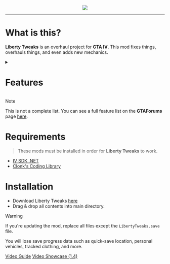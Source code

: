 <p align="center"><img src="https://i.imgur.com/FEKUiAf.png" /></p>

----

# What is this?
**Liberty Tweaks** is an overhaul project for **GTA IV**. This mod fixes things, overhauls things, and even adds new mechanics.

<details><summary><h1> Features </h1></summary>
  
There are well over **50 features** in this project, so here's a rundown.

#### Quality-of-life
- **Brake Lights**, your brake lights flick on while stationary in a vehicle.
- **Less Ped Overtaking**, peds will overtake you less often.
- **Quick-Saving**, you can quick-save anywhere, even loading you in at the same location.
- **Jogging With Phone**, you can jog _(or run)_ with your phone out.

#### Difficulty
- **Remove Weapons On Death**, removes all weapons on death, with the option to bribe officials.
- **Improved AI**, all AI have improved precision & accuracy, depending on ped type.
- **Armor Penetration**, all peds (and you) can have their armor penetrated with the right caliber.
- **Health Regeneration**, you can regenerate health up to 25%. 50% out of combat.
- **NOoSE Buffs**, you can no longer headshot or ragdoll NOoSE if they have armor/helmets.

#### Progression
- **Weapon Progression**, progress through levels per weapon slot to increase: max ammo, range, accuracy, and more.
- **Stamina Progression**, progress through levels to increase your stamina, eventually reaching unlimited. 
- **Unlock Cop Blips**, beat all vigilante missions to unlock cop blips.

#### Camera
- **Dynamic FOV**, the FOV changes based off various factors, including: speed, in/out combat, drive-bying, in/out interiors, in air, and much more.
- **Camera Tilt & Shake**, the camera tilts, shakes, and rotates based off various factors, including: engine RPM, car tilt/heading/rotation, car crashes, passing vehicles, and much more.
- **Centered Camera**, the camera is now centered while in vehicles, or on foot.

#### Gunplay 
- **Weapon Recoil**, your camera shakes when firing weapons, increasing overtime.
- **Weapon Magazines**, visible magazines/rockets/shells are thrown away & inserted where applicable.
- **Shoulder Swap**, swap shoulders while aiming on foot (with controller support!)
- **Switch Weapons While Aiming**, you can now switch weapons while aiming.
- **Circle Crosshair**, the crosshair dot is now a circle instead, turning red when aiming at pedestrians.
- **Flash On Damage & Kills**, the screen will flash when taking damage, or achieving a kill. Kills also have an "X", similar to **GTA V** & **RDR2**.
- **Hitmarkers**, a grey "X" appears when damaging peds.
- **Toggle Sniper Scope**, you can toggle sniper scope when aiming (with controller support!)
  
</details>

> [!NOTE]
> This is not a complete list. You can see a full feature list on the **GTAForums** page [here](https://gtaforums.com/topic/991160-liberty-tweaks/).

# Requirements

> These mods must be installed in order for **Liberty Tweaks** to work.


- [IV SDK .NET](https://github.com/ClonkAndre/IV-SDK-DotNet)
- [Clonk's Coding Library](https://github.com/ClonkAndre/ClonksCodingLib.GTAIV)

# Installation
- Download Liberty Tweaks [here](https://github.com/catsmackaroo/LibertyTweaks/releases)
- Drag & drop all contents into main directory.

> [!WARNING]
> If you're updating the mod, replace all files except the `LibertyTweaks.save` file.
> 
> You will lose save progress data such as quick-save location, personal vehicles, tracked clothing, and more.
  
[Video Guide](https://www.youtube.com/watch?v=6dMkwexv2EY)
[Video Showcase (1.4)](https://www.youtube.com/watch?v=NnbC1-kv8q0)
